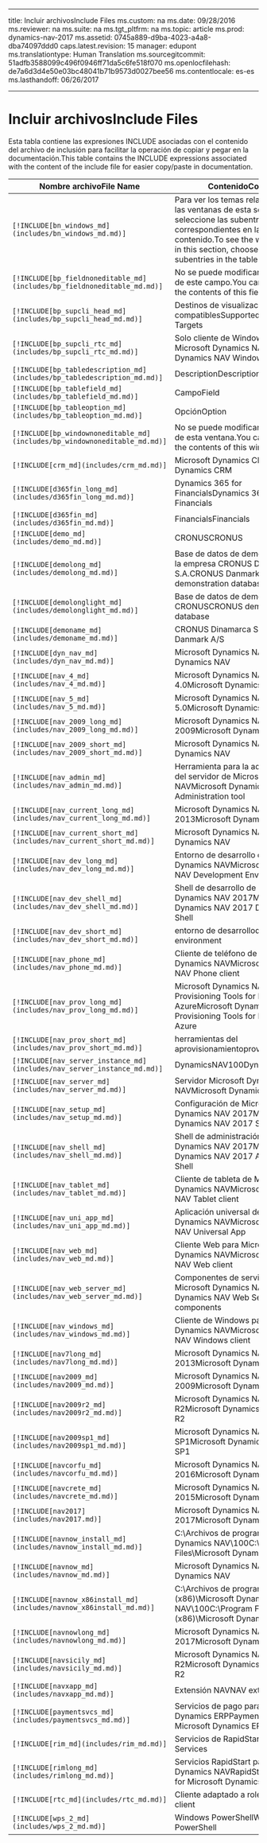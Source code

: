 
---
title: <span data-ttu-id="c6d4a-101">Incluir archivos</span><span class="sxs-lookup"><span data-stu-id="c6d4a-101">Include Files</span></span>
ms.custom: na
ms.date: 09/28/2016
ms.reviewer: na
ms.suite: na
ms.tgt_pltfrm: na
ms.topic: article
ms.prod: dynamics-nav-2017
ms.assetid: 0745a889-d9ba-4023-a4a8-dba74097ddd0
caps.latest.revision: 15
manager: edupont
ms.translationtype: Human Translation
ms.sourcegitcommit: 51adfb3588099c496f0946ff71da5c6fe518f070
ms.openlocfilehash: de7a6d3d4e50e03bc48041b71b9573d0027bee56
ms.contentlocale: es-es
ms.lasthandoff: 06/26/2017

---

# <a name="include-files"></a><span data-ttu-id="c6d4a-102">Incluir archivos</span><span class="sxs-lookup"><span data-stu-id="c6d4a-102">Include Files</span></span>

<span data-ttu-id="c6d4a-103">Esta tabla contiene las expresiones INCLUDE asociadas con el contenido del archivo de inclusión para facilitar la operación de copiar y pegar en la documentación.</span><span class="sxs-lookup"><span data-stu-id="c6d4a-103">This table contains the INCLUDE expressions associated with the content of the include file for easier copy/paste in documentation.</span></span>

|<span data-ttu-id="c6d4a-104">Nombre archivo</span><span class="sxs-lookup"><span data-stu-id="c6d4a-104">File Name</span></span>   |<span data-ttu-id="c6d4a-105">Contenido</span><span class="sxs-lookup"><span data-stu-id="c6d4a-105">Content</span></span>  |
|------------|---------|
|`[!INCLUDE[bn_windows_md](includes/bn_windows_md.md)]`|<span data-ttu-id="c6d4a-106">Para ver los temas relacionados con las ventanas de esta sección, seleccione las subentradas correspondientes en la tabla de contenido.</span><span class="sxs-lookup"><span data-stu-id="c6d4a-106">To see the window topics in this section, choose the subentries in the table of contents.</span></span>|
|`[!INCLUDE[bp_fieldnoneditable_md](includes/bp_fieldnoneditable_md.md)]`|<span data-ttu-id="c6d4a-107">No se puede modificar el contenido de este campo.</span><span class="sxs-lookup"><span data-stu-id="c6d4a-107">You cannot change the contents of this field.</span></span>|
|`[!INCLUDE[bp_supcli_head_md](includes/bp_supcli_head_md.md)]`|<span data-ttu-id="c6d4a-108">Destinos de visualización compatibles</span><span class="sxs-lookup"><span data-stu-id="c6d4a-108">Supported Display Targets</span></span>|
|`[!INCLUDE[bp_supcli_rtc_md](includes/bp_supcli_rtc_md.md)]`|<span data-ttu-id="c6d4a-109">Solo cliente de Windows de Microsoft Dynamics NAV</span><span class="sxs-lookup"><span data-stu-id="c6d4a-109">Microsoft Dynamics NAV Windows client only</span></span>|
|`[!INCLUDE[bp_tabledescription_md](includes/bp_tabledescription_md.md)]`|<span data-ttu-id="c6d4a-110">Description</span><span class="sxs-lookup"><span data-stu-id="c6d4a-110">Description</span></span>| 
|`[!INCLUDE[bp_tablefield_md](includes/bp_tablefield_md.md)]`|<span data-ttu-id="c6d4a-111">Campo</span><span class="sxs-lookup"><span data-stu-id="c6d4a-111">Field</span></span>|
|`[!INCLUDE[bp_tableoption_md](includes/bp_tableoption_md.md)]`|<span data-ttu-id="c6d4a-112">Opción</span><span class="sxs-lookup"><span data-stu-id="c6d4a-112">Option</span></span>|
|`[!INCLUDE[bp_windownoneditable_md](includes/bp_windownoneditable_md.md)]`|<span data-ttu-id="c6d4a-113">No se puede modificar el contenido de esta ventana.</span><span class="sxs-lookup"><span data-stu-id="c6d4a-113">You cannot change the contents of this window.</span></span>|
|`[!INCLUDE[crm_md](includes/crm_md.md)]`|<span data-ttu-id="c6d4a-114">Microsoft Dynamics CRM</span><span class="sxs-lookup"><span data-stu-id="c6d4a-114">Microsoft Dynamics CRM</span></span>|
|`[!INCLUDE[d365fin_long_md](includes/d365fin_long_md.md)]`|<span data-ttu-id="c6d4a-115">Dynamics 365 for Financials</span><span class="sxs-lookup"><span data-stu-id="c6d4a-115">Dynamics 365 for Financials</span></span>|
|`[!INCLUDE[d365fin_md](includes/d365fin_md.md)]`|<span data-ttu-id="c6d4a-116">Financials</span><span class="sxs-lookup"><span data-stu-id="c6d4a-116">Financials</span></span>|
|`[!INCLUDE[demo_md](includes/demo_md.md)]`|<span data-ttu-id="c6d4a-117">CRONUS</span><span class="sxs-lookup"><span data-stu-id="c6d4a-117">CRONUS</span></span>|
|`[!INCLUDE[demolong_md](includes/demolong_md.md)]`|<span data-ttu-id="c6d4a-118">Base de datos de demostración de la empresa CRONUS Dinamarca S.A.</span><span class="sxs-lookup"><span data-stu-id="c6d4a-118">CRONUS Danmark A/S demonstration database</span></span>|
|`[!INCLUDE[demolonglight_md](includes/demolonglight_md.md)]`|<span data-ttu-id="c6d4a-119">Base de datos de demostración CRONUS</span><span class="sxs-lookup"><span data-stu-id="c6d4a-119">CRONUS demonstration database</span></span>|
|`[!INCLUDE[demoname_md](includes/demoname_md.md)]`|<span data-ttu-id="c6d4a-120">CRONUS Dinamarca S.A.</span><span class="sxs-lookup"><span data-stu-id="c6d4a-120">CRONUS Danmark A/S</span></span>|
|`[!INCLUDE[dyn_nav_md](includes/dyn_nav_md.md)]`|<span data-ttu-id="c6d4a-121">Microsoft Dynamics NAV</span><span class="sxs-lookup"><span data-stu-id="c6d4a-121">Microsoft Dynamics NAV</span></span>|
|`[!INCLUDE[nav_4_md](includes/nav_4_md.md)]`|<span data-ttu-id="c6d4a-122">Microsoft Dynamics NAV 4.0</span><span class="sxs-lookup"><span data-stu-id="c6d4a-122">Microsoft Dynamics NAV 4.0</span></span>|
|`[!INCLUDE[nav_5_md](includes/nav_5_md.md)]`|<span data-ttu-id="c6d4a-123">Microsoft Dynamics NAV 5.0</span><span class="sxs-lookup"><span data-stu-id="c6d4a-123">Microsoft Dynamics NAV 5.0</span></span>|
|`[!INCLUDE[nav_2009_long_md](includes/nav_2009_long_md.md)]`|<span data-ttu-id="c6d4a-124">Microsoft Dynamics NAV 2009</span><span class="sxs-lookup"><span data-stu-id="c6d4a-124">Microsoft Dynamics NAV 2009</span></span>|
|`[!INCLUDE[nav_2009_short_md](includes/nav_2009_short_md.md)]`|<span data-ttu-id="c6d4a-125">Microsoft Dynamics NAV</span><span class="sxs-lookup"><span data-stu-id="c6d4a-125">Microsoft Dynamics NAV</span></span>|
|`[!INCLUDE[nav_admin_md](includes/nav_admin_md.md)]`|<span data-ttu-id="c6d4a-126">Herramienta para la administración del servidor de Microsoft Dynamics NAV</span><span class="sxs-lookup"><span data-stu-id="c6d4a-126">Microsoft Dynamics NAV Server Administration tool</span></span>|
|`[!INCLUDE[nav_current_long_md](includes/nav_current_long_md.md)]`|<span data-ttu-id="c6d4a-127">Microsoft Dynamics NAV 2013</span><span class="sxs-lookup"><span data-stu-id="c6d4a-127">Microsoft Dynamics NAV 2013</span></span>|
|`[!INCLUDE[nav_current_short_md](includes/nav_current_short_md.md)]`|<span data-ttu-id="c6d4a-128">Microsoft Dynamics NAV</span><span class="sxs-lookup"><span data-stu-id="c6d4a-128">Microsoft Dynamics NAV</span></span>|
|`[!INCLUDE[nav_dev_long_md](includes/nav_dev_long_md.md)]`|<span data-ttu-id="c6d4a-129">Entorno de desarrollo de Microsoft Dynamics NAV</span><span class="sxs-lookup"><span data-stu-id="c6d4a-129">Microsoft Dynamics NAV Development Environment</span></span>|
|`[!INCLUDE[nav_dev_shell_md](includes/nav_dev_shell_md.md)]`|<span data-ttu-id="c6d4a-130">Shell de desarrollo de Microsoft Dynamics NAV 2017</span><span class="sxs-lookup"><span data-stu-id="c6d4a-130">Microsoft Dynamics NAV 2017 Development Shell</span></span>|
|`[!INCLUDE[nav_dev_short_md](includes/nav_dev_short_md.md)]`|<span data-ttu-id="c6d4a-131">entorno de desarrollo</span><span class="sxs-lookup"><span data-stu-id="c6d4a-131">development environment</span></span>|
|`[!INCLUDE[nav_phone_md](includes/nav_phone_md.md)]`|<span data-ttu-id="c6d4a-132">Cliente de teléfono de Microsoft Dynamics NAV</span><span class="sxs-lookup"><span data-stu-id="c6d4a-132">Microsoft Dynamics NAV Phone client</span></span>|
|`[!INCLUDE[nav_prov_long_md](includes/nav_prov_long_md.md)]`|<span data-ttu-id="c6d4a-133">Microsoft Dynamics NAV Provisioning Tools for Microsoft Azure</span><span class="sxs-lookup"><span data-stu-id="c6d4a-133">Microsoft Dynamics NAV Provisioning Tools for Microsoft Azure</span></span>|
|`[!INCLUDE[nav_prov_short_md](includes/nav_prov_short_md.md)]`|<span data-ttu-id="c6d4a-134">herramientas del aprovisionamiento</span><span class="sxs-lookup"><span data-stu-id="c6d4a-134">provisioning tools</span></span>|
|`[!INCLUDE[nav_server_instance_md](includes/nav_server_instance_md.md)]`|<span data-ttu-id="c6d4a-135">DynamicsNAV100</span><span class="sxs-lookup"><span data-stu-id="c6d4a-135">DynamicsNAV100</span></span>|
|`[!INCLUDE[nav_server_md](includes/nav_server_md.md)]`|<span data-ttu-id="c6d4a-136">Servidor Microsoft Dynamics NAV</span><span class="sxs-lookup"><span data-stu-id="c6d4a-136">Microsoft Dynamics NAV Server</span></span>|
|`[!INCLUDE[nav_setup_md](includes/nav_setup_md.md)]`|<span data-ttu-id="c6d4a-137">Configuración de Microsoft Dynamics NAV 2017</span><span class="sxs-lookup"><span data-stu-id="c6d4a-137">Microsoft Dynamics NAV 2017 Setup</span></span>|
|`[!INCLUDE[nav_shell_md](includes/nav_shell_md.md)]`|<span data-ttu-id="c6d4a-138">Shell de administración de Microsoft Dynamics NAV 2017</span><span class="sxs-lookup"><span data-stu-id="c6d4a-138">Microsoft Dynamics NAV 2017 Administration Shell</span></span>|
|`[!INCLUDE[nav_tablet_md](includes/nav_tablet_md.md)]`|<span data-ttu-id="c6d4a-139">Cliente de tableta de Microsoft Dynamics NAV</span><span class="sxs-lookup"><span data-stu-id="c6d4a-139">Microsoft Dynamics NAV Tablet client</span></span>|
|`[!INCLUDE[nav_uni_app_md](includes/nav_uni_app_md.md)]`|<span data-ttu-id="c6d4a-140">Aplicación universal de Microsoft Dynamics NAV</span><span class="sxs-lookup"><span data-stu-id="c6d4a-140">Microsoft Dynamics NAV Universal App</span></span>|
|`[!INCLUDE[nav_web_md](includes/nav_web_md.md)]`|<span data-ttu-id="c6d4a-141">Cliente Web para Microsoft Dynamics NAV</span><span class="sxs-lookup"><span data-stu-id="c6d4a-141">Microsoft Dynamics NAV Web client</span></span>|
|`[!INCLUDE[nav_web_server_md](includes/nav_web_server_md.md)]`|<span data-ttu-id="c6d4a-142">Componentes de servidor web de Microsoft Dynamics NAV</span><span class="sxs-lookup"><span data-stu-id="c6d4a-142">Microsoft Dynamics NAV Web Server components</span></span>|
|`[!INCLUDE[nav_windows_md](includes/nav_windows_md.md)]`|<span data-ttu-id="c6d4a-143">Cliente de Windows para Microsoft Dynamics NAV</span><span class="sxs-lookup"><span data-stu-id="c6d4a-143">Microsoft Dynamics NAV Windows client</span></span>|
|`[!INCLUDE[nav7long_md](includes/nav7long_md.md)]`|<span data-ttu-id="c6d4a-144">Microsoft Dynamics NAV 2013</span><span class="sxs-lookup"><span data-stu-id="c6d4a-144">Microsoft Dynamics NAV 2013</span></span>|
|`[!INCLUDE[nav2009_md](includes/nav2009_md.md)]`|<span data-ttu-id="c6d4a-145">Microsoft Dynamics NAV 2009</span><span class="sxs-lookup"><span data-stu-id="c6d4a-145">Microsoft Dynamics NAV 2009</span></span>|
|`[!INCLUDE[nav2009r2_md](includes/nav2009r2_md.md)]`|<span data-ttu-id="c6d4a-146">Microsoft Dynamics NAV 2009 R2</span><span class="sxs-lookup"><span data-stu-id="c6d4a-146">Microsoft Dynamics NAV 2009 R2</span></span>|
|`[!INCLUDE[nav2009sp1_md](includes/nav2009sp1_md.md)]`|<span data-ttu-id="c6d4a-147">Microsoft Dynamics NAV 2009 SP1</span><span class="sxs-lookup"><span data-stu-id="c6d4a-147">Microsoft Dynamics NAV 2009 SP1</span></span>|
|`[!INCLUDE[navcorfu_md](includes/navcorfu_md.md)]`|<span data-ttu-id="c6d4a-148">Microsoft Dynamics NAV 2016</span><span class="sxs-lookup"><span data-stu-id="c6d4a-148">Microsoft Dynamics NAV 2016</span></span>|
|`[!INCLUDE[navcrete_md](includes/navcrete_md.md)]`|<span data-ttu-id="c6d4a-149">Microsoft Dynamics NAV 2015</span><span class="sxs-lookup"><span data-stu-id="c6d4a-149">Microsoft Dynamics NAV 2015</span></span>|
|`[!INCLUDE[nav2017](includes/nav2017.md)]`|<span data-ttu-id="c6d4a-150">Microsoft Dynamics NAV 2017</span><span class="sxs-lookup"><span data-stu-id="c6d4a-150">Microsoft Dynamics NAV 2017</span></span>|
|`[!INCLUDE[navnow_install_md](includes/navnow_install_md.md)]`|<span data-ttu-id="c6d4a-151">C:\\Archivos de programa\\Microsoft Dynamics NAV\\100</span><span class="sxs-lookup"><span data-stu-id="c6d4a-151">C:\\Program Files\\Microsoft Dynamics NAV\\100</span></span>|
|`[!INCLUDE[navnow_md](includes/navnow_md.md)]`|<span data-ttu-id="c6d4a-152">Microsoft Dynamics NAV</span><span class="sxs-lookup"><span data-stu-id="c6d4a-152">Microsoft Dynamics NAV</span></span>|
|`[!INCLUDE[navnow_x86install_md](includes/navnow_x86install_md.md)]`|<span data-ttu-id="c6d4a-153">C:\\Archivos de programa \(x86\)\\Microsoft Dynamics NAV\\100</span><span class="sxs-lookup"><span data-stu-id="c6d4a-153">C:\\Program Files \(x86\)\\Microsoft Dynamics NAV\\100</span></span>|
|`[!INCLUDE[navnowlong_md](includes/navnowlong_md.md)]`|<span data-ttu-id="c6d4a-154">Microsoft Dynamics NAV 2017</span><span class="sxs-lookup"><span data-stu-id="c6d4a-154">Microsoft Dynamics NAV 2017</span></span>|
|`[!INCLUDE[navsicily_md](includes/navsicily_md.md)]`|<span data-ttu-id="c6d4a-155">Microsoft Dynamics NAV 2013 R2</span><span class="sxs-lookup"><span data-stu-id="c6d4a-155">Microsoft Dynamics NAV 2013 R2</span></span>|
|`[!INCLUDE[navxapp_md](includes/navxapp_md.md)]`|<span data-ttu-id="c6d4a-156">Extensión NAV</span><span class="sxs-lookup"><span data-stu-id="c6d4a-156">NAV extension</span></span>|
|`[!INCLUDE[paymentsvcs_md](includes/paymentsvcs_md.md)]`|<span data-ttu-id="c6d4a-157">Servicios de pago para Microsoft Dynamics ERP</span><span class="sxs-lookup"><span data-stu-id="c6d4a-157">Payment Services for Microsoft Dynamics ERP</span></span>|
|`[!INCLUDE[rim_md](includes/rim_md.md)]`|<span data-ttu-id="c6d4a-158">Servicios de RapidStart</span><span class="sxs-lookup"><span data-stu-id="c6d4a-158">RapidStart Services</span></span>|
|`[!INCLUDE[rimlong_md](includes/rimlong_md.md)]`|<span data-ttu-id="c6d4a-159">Servicios RapidStart para Microsoft Dynamics NAV</span><span class="sxs-lookup"><span data-stu-id="c6d4a-159">RapidStart Services for Microsoft Dynamics NAV</span></span>|
|`[!INCLUDE[rtc_md](includes/rtc_md.md)]`|<span data-ttu-id="c6d4a-160">Cliente adaptado a roles</span><span class="sxs-lookup"><span data-stu-id="c6d4a-160">RoleTailored client</span></span>|
|`[!INCLUDE[wps_2_md](includes/wps_2_md.md)]`|<span data-ttu-id="c6d4a-161">Windows PowerShell</span><span class="sxs-lookup"><span data-stu-id="c6d4a-161">Windows PowerShell</span></span>|

